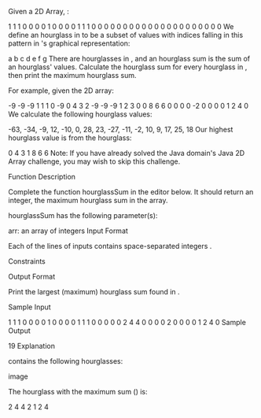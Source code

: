 Given a 2D Array, :

1 1 1 0 0 0 0 1 0 0 0 0 1 1 1 0 0 0 0 0 0 0 0 0 0 0 0 0 0 0 0 0 0 0 0 0 We define an hourglass in to be a subset of
values with indices falling in this pattern in 's graphical representation:

a b c d e f g There are hourglasses in , and an hourglass sum is the sum of an hourglass' values. Calculate the
hourglass sum for every hourglass in , then print the maximum hourglass sum.

For example, given the 2D array:

-9 -9 -9 1 1 1 0 -9 0 4 3 2 -9 -9 -9 1 2 3 0 0 8 6 6 0 0 0 0 -2 0 0 0 0 1 2 4 0 We calculate the following hourglass
values:

-63, -34, -9, 12, -10, 0, 28, 23, -27, -11, -2, 10, 9, 17, 25, 18 Our highest hourglass value is from the hourglass:

0 4 3 1 8 6 6 Note: If you have already solved the Java domain's Java 2D Array challenge, you may wish to skip this
challenge.

Function Description

Complete the function hourglassSum in the editor below. It should return an integer, the maximum hourglass sum in the
array.

hourglassSum has the following parameter(s):

arr: an array of integers Input Format

Each of the lines of inputs contains space-separated integers .

Constraints

Output Format

Print the largest (maximum) hourglass sum found in .

Sample Input

1 1 1 0 0 0 0 1 0 0 0 0 1 1 1 0 0 0 0 0 2 4 4 0 0 0 0 2 0 0 0 0 1 2 4 0 Sample Output

19 Explanation

contains the following hourglasses:

image

The hourglass with the maximum sum () is:

2 4 4 2 1 2 4